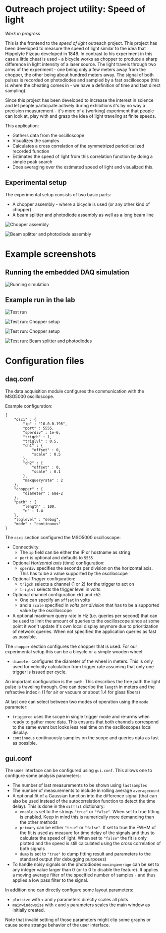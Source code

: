 # Outreach project utility: Speed of light

_Work in progress_

This is the frontend to the _speed of light_ outreach project. This project
has been developed to measure the speed of light similar to the idea
that Hippolyte Fizeau developed in 1848. In contrast to his experiment
in this case a little cheat is used - a bicycle works as chopper to produce
a sharp difference in light intensity of a laser source. The light travels
through two arms of the experiment - one being only a few meters away from
the chopper, the other being about hundred meters away. The signal of both
pulses is recorded on photodiodes and sampled by a fast oscilloscope (this
is where the cheating comes in - we have a definition of time and fast direct
sampling).

Since this project has been developed to increase the interest in science
and let people participate actively during exhibitions it's by no way a
precision measurement - it's more of a (working) experiment that people
can look at, play with and grasp the idea of light traveling at finite speeds.

This application:

* Gathers data from the oscilloscope
* Visualizes the samples
* Calculates a cross correlation of the symmetrized periodicalized recorded
  function
* Estimates the speed of light from this correlation function by doing
  a simple peak search
* Does averaging over the estimated speed of light and visualized this.

## Experimental setup

The experimental setup consists of two basic parts:

* A chopper assembly - where a bicycle is used (or any other kind of chopper)
* A beam splitter and photodiode assembly as well as a long beam line

![Chopper assembly](https://raw.githubusercontent.com/tspspi/outreachspeedoflight/master/doc/assembly_chopper.png)

![Beam splitter and photodiode assembly](https://raw.githubusercontent.com/tspspi/outreachspeedoflight/master/doc/assembly_diodeandcoupling.png)

# Example screenshots

## Running the embedded DAQ simulation

![Running simulation](https://raw.githubusercontent.com/tspspi/outreachspeedoflight/master/doc/screenshot_simulation.png)

## Example run in the lab

![Test run](https://raw.githubusercontent.com/tspspi/outreachspeedoflight/master/doc/screenshot_running.png)

![Test run: Chopper setup](https://raw.githubusercontent.com/tspspi/outreachspeedoflight/master/doc/expsetup_chopper01.jpg)

![Test run: Chopper setup](https://raw.githubusercontent.com/tspspi/outreachspeedoflight/master/doc/expsetup_chopper02.jpg)

![Test run: Beam splitter and photodiodes](https://raw.githubusercontent.com/tspspi/outreachspeedoflight/master/doc/expsetup_splitterdiodes.jpg)

# Configuration files

## daq.conf

The data acquisition module configures the communication with the MSO5000 oscilloscope.

Example configuration:

```
{
	"osci" : {
		"ip" : "10.0.0.196",
		"port" : 5555,
		"sperdiv" : 1e-6,
		"trigch" : 1,
		"triglvl" : 0.5,
		"ch1" : {
			"offset" : 0,
			"scale" : 0.5
		},
		"ch2" : {
			"offset" : 0,
			"scale" : 0.1
		},
		"maxqueryrate" : 2
	},
	"chopper" : {
		"diameter" : 68e-2
	},
	"path" : {
		"length" : 100,
		"n" : 1.4
	},
	"loglevel" : "debug",
	"mode" : "continuous"
}
```

The ```osci``` section configured the MSO5000 oscilloscope:

* Connectivity:
   * The ```ip``` field can be either the IP or hostname as string
   * ```port``` is optional and defaults to ```5555```
* Optional _Horizontal axis_ (time) configuration:
   * ```sperdiv``` specifies the seconds per division on the horizontal axis.
     This has to be a value supported by the oscilloscope
* Optional _Trigger_ configuration:
   * ```trigch``` selects a channel (1 or 2) for the trigger to act on
   * ```triglvl``` selects the trigger level in volts.
* Optional channel configuration ```ch1``` and ```ch2```:
   * One can specify an ```offset``` in volts
   * and a ```scale``` specified in _volts per division_ that has to be
     a supported value by the oscilloscope
* A optional maximum query rate in Hz (i.e. queries per second) that can
  be used to limit the amount of queries to the oscilloscope since at some
  point it won't update it's own local display anymore due to prioritization
  of network queries. When not specified the application queries as fast
  as possible.

The ```chopper``` section configures the chopper that is used. For our
experimental setup this can be a bicycle or a simple wooden wheel:

* ```diameter``` configures the diameter of the wheel in meters. This is only
  used for velocity calculation from trigger rate assuming that only one trigger
  is issued per cycle.

An important configuration is the ```path```. This describes the free path
the light pulse is traveling through. One can describe the ```length``` in
meters and the refractive index ```n``` (1 for air or vacuum or about 1.4 for
glass fibers)

At last one can select between two modes of operation using the ```mode```
parameter:

* ```triggered``` uses the scope in single trigger mode and re-arms when ready to
  gather more data. This ensures that both channels correspond to the same
  event but looks less real time on the oscilloscopes local display.
* ```continuous``` continuously samples on the scope and queries data as fast
  as possible.

## gui.conf

The user interface can be configured using ```gui.conf```. This allows one to configure
some analysis parameters:

* The number of last measurements to be shown using ```lastsamples```
* The number of measurements to include in rolling average ```averagecount```
* A optional fit of a Gaussian function into the difference signal (that can
  also be used instead of the autocorrelation function to detect the time delay).
  This is done in the ```difffit``` dictionary:
   * ```enable``` is set to the strings ```"true"``` or ```"false"```. When set
     to true fitting is enabled. Keep in mind this is numerically more demanding
	 than the other methods
   * ```primary``` can be either ```"true"``` or ```"false"```. If set to true
     the FWHM of the fit is used as measure for time delay of the signals and thus
	 to calculate the speed of light. When set to ```"false"``` the fit is only plotted
	 and the speed is still calculated using the cross correlation of both signals
   * ```dump``` is set to ```"true"``` to dump fitting result and parameters
     to the standard output (for debugging purposes)
* To handle noisy signals on the photodiodes ```movingaverage``` can be set to any integer
  value larger than 0 (or to 0 to disable the feature). It applies a moving average
  filter of the specified number of samples - and thus applies a low pass filter
  to the signal.

In addition one can directly configure some layout parameters:

* ```plotsize``` with ```x``` and ```y``` parameters directly scales all plots
* ```mainwindowsize``` with ```x``` and ```y``` parameters scales the main window
  as initially created.

Note that invalid setting of those parameters might clip some graphs or cause
some strange behavior of the user interface.